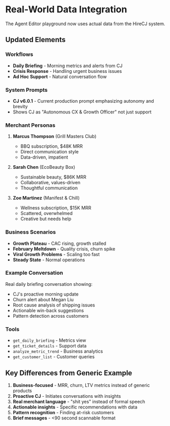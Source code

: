 # Real-World Data Integration

The Agent Editor playground now uses actual data from the HireCJ system.

## Updated Elements

### Workflows
- **Daily Briefing** - Morning metrics and alerts from CJ
- **Crisis Response** - Handling urgent business issues
- **Ad Hoc Support** - Natural conversation flow

### System Prompts
- **CJ v6.0.1** - Current production prompt emphasizing autonomy and brevity
- Shows CJ as "Autonomous CX & Growth Officer" not just support

### Merchant Personas
1. **Marcus Thompson** (Grill Masters Club)
   - BBQ subscription, $48K MRR
   - Direct communication style
   - Data-driven, impatient

2. **Sarah Chen** (EcoBeauty Box)
   - Sustainable beauty, $86K MRR
   - Collaborative, values-driven
   - Thoughtful communication

3. **Zoe Martinez** (Manifest & Chill)
   - Wellness subscription, $15K MRR
   - Scattered, overwhelmed
   - Creative but needs help

### Business Scenarios
- **Growth Plateau** - CAC rising, growth stalled
- **February Meltdown** - Quality crisis, churn spike
- **Viral Growth Problems** - Scaling too fast
- **Steady State** - Normal operations

### Example Conversation
Real daily briefing conversation showing:
- CJ's proactive morning update
- Churn alert about Megan Liu
- Root cause analysis of shipping issues
- Actionable win-back suggestions
- Pattern detection across customers

### Tools
- `get_daily_briefing` - Metrics view
- `get_ticket_details` - Support data
- `analyze_metric_trend` - Business analytics
- `get_customer_list` - Customer queries

## Key Differences from Generic Example
1. **Business-focused** - MRR, churn, LTV metrics instead of generic products
2. **Proactive CJ** - Initiates conversations with insights
3. **Real merchant language** - "shit yes" instead of formal speech
4. **Actionable insights** - Specific recommendations with data
5. **Pattern recognition** - Finding at-risk customers
6. **Brief messages** - <90 second scannable format